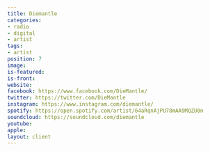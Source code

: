 ```yaml
---
title: Diemantle
categories:
- radio
- digital
- artist
tags:
- artist
position: 7
image: 
is-featured: 
is-front: 
website: 
facebook: https://www.facebook.com/DieMantle/
twitter: https://twitter.com/DieMantle
instagram: https://www.instagram.com/diemantle/
spotify: https://open.spotify.com/artist/64aRqnAjPU78mAA9MQZU0n
soundcloud: https://soundcloud.com/diemantle
youtube: 
apple: 
layout: client
---
```


